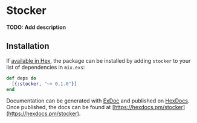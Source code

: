 # Stocker

**TODO: Add description**

## Installation

If [available in Hex](https://hex.pm/docs/publish), the package can be installed
by adding `stocker` to your list of dependencies in `mix.exs`:

```elixir
def deps do
  [{:stocker, "~> 0.1.0"}]
end
```

Documentation can be generated with [ExDoc](https://github.com/elixir-lang/ex_doc)
and published on [HexDocs](https://hexdocs.pm). Once published, the docs can
be found at [https://hexdocs.pm/stocker](https://hexdocs.pm/stocker).

